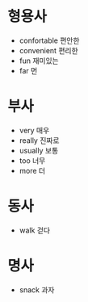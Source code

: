 # 형용사

- confortable 편안한
- convenient 편리한
- fun 재미있는
- far 먼



# 부사

- very 매우
- really 진짜로
- usually 보통
- too 너무
- more 더



# 동사

- walk 걷다



# 명사

- snack 과자

